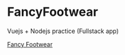# FancyFootwear
Vuejs + Nodejs practice (Fullstack app)

[Fancy Footwear](https://github.com/ibtissammassa/FancyFootwear/assets/75497523/2db50bcd-3fad-43fb-97b1-b30b95cb028e)
